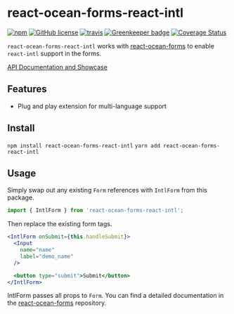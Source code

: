 # react-ocean-forms-react-intl
[![npm](https://img.shields.io/npm/v/react-ocean-forms-react-intl.svg)](https://www.npmjs.com/package/react-ocean-forms-react-intl)
[![GitHub license](https://img.shields.io/github/license/environment-agency-austria/react-ocean-forms-react-intl.svg)](https://github.com/environment-agency-austria/react-ocean-forms-react-intl/blob/master/LICENSE)
[![travis](https://travis-ci.com/environment-agency-austria/react-ocean-forms-react-intl.svg?branch=master)](https://travis-ci.com/environment-agency-austria/react-ocean-forms-react-intl)
[![Greenkeeper badge](https://badges.greenkeeper.io/environment-agency-austria/react-ocean-forms-react-intl.svg)](https://greenkeeper.io/)
[![Coverage Status](https://coveralls.io/repos/github/environment-agency-austria/react-ocean-forms-react-intl/badge.svg?branch=master)](https://coveralls.io/github/environment-agency-austria/react-ocean-forms-react-intl?branch=master)

`react-ocean-forms-react-intl` works with [react-ocean-forms](https://github.com/environment-agency-austria/react-ocean-forms)
to enable `react-intl` support in the forms.

[API Documentation and Showcase](https://environment-agency-austria.github.io/forms-showcase/#/)

## Features
* Plug and play extension for multi-language support

## Install
```npm install react-ocean-forms-react-intl```
```yarn add react-ocean-forms-react-intl```

## Usage
Simply swap out any existing `Form` references with `IntlForm` from this package.

```js
import { IntlForm } from 'react-ocean-forms-react-intl';
```

Then replace the existing form tags.

```jsx
<IntlForm onSubmit={this.handleSubmit}>
  <Input
    name="name"
    label="demo_name"
  />

  <button type="submit">Submit</button>
</IntlForm>
```

IntlForm passes all props to `Form`. You can find a detailed documentation
in the [react-ocean-forms](https://github.com/environment-agency-austria/react-ocean-forms) repository.

